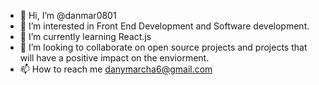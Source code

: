 - 👋 Hi, I’m @danmar0801
- 👀 I’m interested in Front End Development and Software development.
- 🌱 I’m currently learning React.js
- 💞️ I’m looking to collaborate on open source projects and projects that will have a positive impact on the enviorment.
- 📫 How to reach me danymarcha6@gmail.com

<!---
danmar0801/danmar0801 is a ✨ special ✨ repository because its `README.md` (this file) appears on your GitHub profile.
You can click the Preview link to take a look at your changes.
--->
